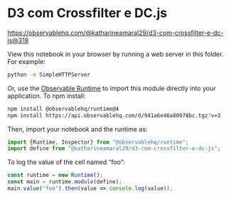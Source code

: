 # D3 com Crossfilter e DC.js

https://observablehq.com/@katharineamaral29/d3-com-crossfilter-e-dc-js@318

View this notebook in your browser by running a web server in this folder. For
example:

~~~sh
python -m SimpleHTTPServer
~~~

Or, use the [Observable Runtime](https://github.com/observablehq/runtime) to
import this module directly into your application. To npm install:

~~~sh
npm install @observablehq/runtime@4
npm install https://api.observablehq.com/d/941a6e46a80978bc.tgz?v=3
~~~

Then, import your notebook and the runtime as:

~~~js
import {Runtime, Inspector} from "@observablehq/runtime";
import define from "@katharineamaral29/d3-com-crossfilter-e-dc-js";
~~~

To log the value of the cell named “foo”:

~~~js
const runtime = new Runtime();
const main = runtime.module(define);
main.value("foo").then(value => console.log(value));
~~~
